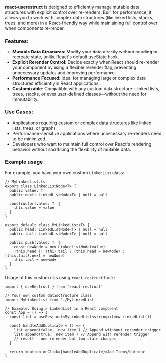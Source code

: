 **react-userestruct** is designed to efficiently manage mutable data structures with explicit control over re-renders.
Built for performance, it allows you to work with complex data structures (like linked lists, stacks, trees, and more) in a React-friendly way while maintaining full control over when components re-render.

### Features:

- **Mutable Data Structures**: Modify your data directly without needing to recreate state, unlike React's default useState hook.
- **Explicit Rerender Control**: Decide exactly when React should re-render your component by using a flexible rerender flag, preventing unnecessary updates and improving performance.
- **Performance Focused**: Ideal for managing large or complex data structures efficiently in React applications.
- **Customizable**: Compatible with any custom data structure—linked lists, trees, stacks, or even user-defined classes—without the need for immutability.

### Use Cases:

- Applications requiring custom or complex data structures like linked lists, trees, or graphs.
- Performance-sensitive applications where unnecessary re-renders need to be minimized.
- Developers who want to maintain full control over React's rendering behavior without sacrificing the flexibility of mutable data.

### Example usage

For example, you have your own custom `LinkedList` class:

```tsx
// MyLinkedList.ts
export class LinkedListNode<T> {
  public value: T
  public next: LinkedListNode<T> | null = null

  constructor(value: T) {
    this.value = value
  }
}

export default class MyLinkedList<T> {
  public head: LinkedListNode<T> | null = null
  public tail: LinkedListNode<T> | null = null

  public push(value: T) {
    const newNode = new LinkedListNode(value)
    !this.head || !this.tail ? (this.head = newNode) : (this.tail!.next = newNode)
    this.tail = newNode
  }
}
```

Usage of this custom clas using `react-restruct` hook:

```tsx
import { useRestruct } from 'react-restruct'

// Your own custom datasctructure class
import MyLinkedList from './MyLinkedList'

// Example: Using a LinkedList in a React component
const App = () => {
  const list = useRestruct<MyLinkedList<string>>(new LinkedList())

  const handleAddDuplicate = () => {
    list.append(false, 'new item') // Append withhout rerender trigger
    list.append(true, 'new item') // Append with rerender trigger
    // result - one rerender but two state changes
  }

  return <button onClick={handleAddDuplicate}>Add Item</button>
}
```
